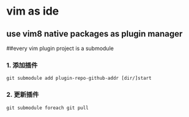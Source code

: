 # vim as ide

## use vim8 native packages as plugin manager
##every vim plugin project is a submodule

### 1. 添加插件
    git submodule add plugin-repo-github-addr [dir/]start

### 2. 更新插件
    git submodule foreach git pull


    



